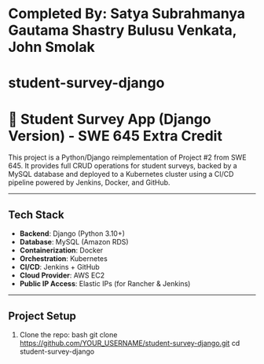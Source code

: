 # Completed By: Satya Subrahmanya Gautama Shastry Bulusu Venkata, John Smolak

# student-survey-django

# 📝 Student Survey App (Django Version) - SWE 645 Extra Credit

This project is a Python/Django reimplementation of Project #2 from SWE 645. It provides full CRUD operations for student surveys, backed by a MySQL database and deployed to a Kubernetes cluster using a CI/CD pipeline powered by Jenkins, Docker, and GitHub.

---

## Tech Stack

- **Backend**: Django (Python 3.10+)
- **Database**: MySQL (Amazon RDS)
- **Containerization**: Docker
- **Orchestration**: Kubernetes
- **CI/CD**: Jenkins + GitHub
- **Cloud Provider**: AWS EC2
- **Public IP Access**: Elastic IPs (for Rancher & Jenkins)

---

## Project Setup

1. Clone the repo:
   bash
   git clone https://github.com/YOUR_USERNAME/student-survey-django.git
   cd student-survey-django
